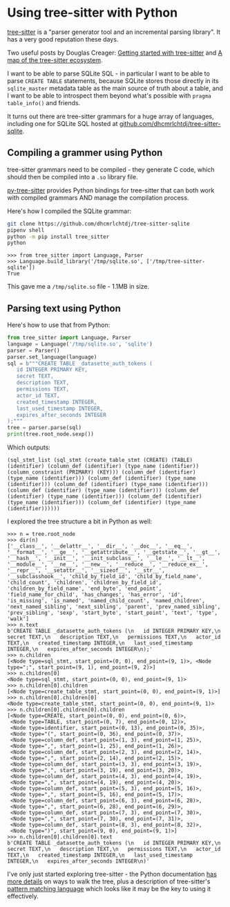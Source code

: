 # Using tree-sitter with Python

[tree-sitter](https://tree-sitter.github.io/tree-sitter/) is a "parser generator tool and an incremental parsing library". It has a very good reputation these days.

Two useful posts by Douglas Creager: [Getting started with tree-sitter](https://dcreager.net/2021/06/getting-started-with-tree-sitter/) and [A map of the tree-sitter ecosystem](https://dcreager.net/2021/06/tree-sitter-map/).

I want to be able to parse SQLite SQL - in particular I want to be able to parse `CREATE TABLE` statements, because SQLite stores those directly in its `sqlite_master` metadata table as the main source of truth about a table, and I want to be able to introspect them beyond what's possible with `pragma table_info()` and friends.

It turns out there are tree-sitter grammars for a huge array of languages, including one for SQLite SQL hosted at [github.com/dhcmrlchtdj/tree-sitter-sqlite](https://github.com/dhcmrlchtdj/tree-sitter-sqlite).

## Compiling a grammer using Python

tree-sitter grammars need to be compiled - they generate C code, which should then be compiled into a `.so` library file.

[py-tree-sitter](https://github.com/tree-sitter/py-tree-sitter) provides Python bindings for tree-sitter that can both work with compiled grammars AND manage the compilation process.

Here's how I compiled the SQLite grammar:

```bash
git clone https://github.com/dhcmrlchtdj/tree-sitter-sqlite
pipenv shell
python -m pip install tree_sitter
python
```
```pycon
>>> from tree_sitter import Language, Parser
>>> Language.build_library('/tmp/sqlite.so', ['/tmp/tree-sitter-sqlite'])
True
````
This gave me a `/tmp/sqlite.so` file - 1.1MB in size.

## Parsing text using Python

Here's how to use that from Python:

```python
from tree_sitter import Language, Parser
language = Language('/tmp/sqlite.so', 'sqlite')
parser = Parser()
parser.set_language(language)
sql = b"""CREATE TABLE _datasette_auth_tokens (
   id INTEGER PRIMARY KEY,
   secret TEXT,
   description TEXT,
   permissions TEXT,
   actor_id TEXT,
   created_timestamp INTEGER,
   last_used_timestamp INTEGER,
   expires_after_seconds INTEGER
);"""
tree = parser.parse(sql)
print(tree.root_node.sexp())
```
Which outputs:

`(sql_stmt_list (sql_stmt (create_table_stmt (CREATE) (TABLE) (identifier) (column_def (identifier) (type_name (identifier)) (column_constraint (PRIMARY) (KEY))) (column_def (identifier) (type_name (identifier))) (column_def (identifier) (type_name (identifier))) (column_def (identifier) (type_name (identifier))) (column_def (identifier) (type_name (identifier))) (column_def (identifier) (type_name (identifier))) (column_def (identifier) (type_name (identifier))) (column_def (identifier) (type_name (identifier))))))`

I explored the tree structure a bit in Python as well:

```pycon
>>> n = tree.root_node
>>> dir(n)
['__class__', '__delattr__', '__dir__', '__doc__', '__eq__', '__format__', '__ge__', '__getattribute__', '__getstate__', '__gt__', '__hash__', '__init__', '__init_subclass__', '__le__', '__lt__', '__module__', '__ne__', '__new__', '__reduce__', '__reduce_ex__', '__repr__', '__setattr__', '__sizeof__', '__str__', '__subclasshook__', 'child_by_field_id', 'child_by_field_name', 'child_count', 'children', 'children_by_field_id', 'children_by_field_name', 'end_byte', 'end_point', 'field_name_for_child', 'has_changes', 'has_error', 'id', 'is_missing', 'is_named', 'named_child_count', 'named_children', 'next_named_sibling', 'next_sibling', 'parent', 'prev_named_sibling', 'prev_sibling', 'sexp', 'start_byte', 'start_point', 'text', 'type', 'walk']
>>> n.text
b'CREATE TABLE _datasette_auth_tokens (\n   id INTEGER PRIMARY KEY,\n   secret TEXT,\n   description TEXT,\n   permissions TEXT,\n   actor_id TEXT,\n   created_timestamp INTEGER,\n   last_used_timestamp INTEGER,\n   expires_after_seconds INTEGER\n);'
>>> n.children
[<Node type=sql_stmt, start_point=(0, 0), end_point=(9, 1)>, <Node type=";", start_point=(9, 1), end_point=(9, 2)>]
>>> n.children[0]
<Node type=sql_stmt, start_point=(0, 0), end_point=(9, 1)>
>>> n.children[0].children
[<Node type=create_table_stmt, start_point=(0, 0), end_point=(9, 1)>]
>>> n.children[0].children[0]
<Node type=create_table_stmt, start_point=(0, 0), end_point=(9, 1)>
>>> n.children[0].children[0].children
[<Node type=CREATE, start_point=(0, 0), end_point=(0, 6)>,
 <Node type=TABLE, start_point=(0, 7), end_point=(0, 12)>,
 <Node type=identifier, start_point=(0, 13), end_point=(0, 35)>,
 <Node type="(", start_point=(0, 36), end_point=(0, 37)>,
 <Node type=column_def, start_point=(1, 3), end_point=(1, 25)>,
 <Node type=",", start_point=(1, 25), end_point=(1, 26)>,
 <Node type=column_def, start_point=(2, 3), end_point=(2, 14)>,
 <Node type=",", start_point=(2, 14), end_point=(2, 15)>,
 <Node type=column_def, start_point=(3, 3), end_point=(3, 19)>,
 <Node type=",", start_point=(3, 19), end_point=(3, 20)>,
 <Node type=column_def, start_point=(4, 3), end_point=(4, 19)>,
 <Node type=",", start_point=(4, 19), end_point=(4, 20)>,
 <Node type=column_def, start_point=(5, 3), end_point=(5, 16)>,
 <Node type=",", start_point=(5, 16), end_point=(5, 17)>,
 <Node type=column_def, start_point=(6, 3), end_point=(6, 28)>,
 <Node type=",", start_point=(6, 28), end_point=(6, 29)>,
 <Node type=column_def, start_point=(7, 3), end_point=(7, 30)>,
 <Node type=",", start_point=(7, 30), end_point=(7, 31)>,
 <Node type=column_def, start_point=(8, 3), end_point=(8, 32)>,
 <Node type=")", start_point=(9, 0), end_point=(9, 1)>]
>>> n.children[0].children[0].text
b'CREATE TABLE _datasette_auth_tokens (\n   id INTEGER PRIMARY KEY,\n   secret TEXT,\n   description TEXT,\n   permissions TEXT,\n   actor_id TEXT,\n   created_timestamp INTEGER,\n   last_used_timestamp INTEGER,\n   expires_after_seconds INTEGER\n)'
```
I've only just started exploring tree-sitter - the Python documentation [has more details](https://github.com/tree-sitter/py-tree-sitter#walking-syntax-trees) on ways to walk the tree, plus a description of tree-sitter's [pattern matching language](https://github.com/tree-sitter/py-tree-sitter#pattern-matching) which looks like it may be the key to using it effectively.
